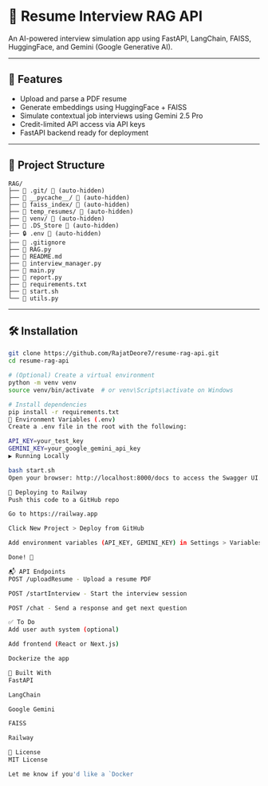 # 🧠 Resume Interview RAG API

An AI-powered interview simulation app using FastAPI, LangChain, FAISS, HuggingFace, and Gemini (Google Generative AI).

---

## 🚀 Features

- Upload and parse a PDF resume
- Generate embeddings using HuggingFace + FAISS
- Simulate contextual job interviews using Gemini 2.5 Pro
- Credit-limited API access via API keys
- FastAPI backend ready for deployment

---

## 📁 Project Structure

```text
RAG/
├── 📁 .git/ 🚫 (auto-hidden)
├── 📁 __pycache__/ 🚫 (auto-hidden)
├── 📁 faiss_index/ 🚫 (auto-hidden)
├── 📁 temp_resumes/ 🚫 (auto-hidden)
├── 📁 venv/ 🚫 (auto-hidden)
├── 📄 .DS_Store 🚫 (auto-hidden)
├── 🔒 .env 🚫 (auto-hidden)
├── 🚫 .gitignore
├── 🐍 RAG.py
├── 📖 README.md
├── 🐍 interview_manager.py
├── 🐍 main.py
├── 🐍 report.py
├── 📄 requirements.txt
├── 🐚 start.sh
└── 🐍 utils.py
```

---

## 🛠 Installation

```bash
git clone https://github.com/RajatDeore7/resume-rag-api.git
cd resume-rag-api

# (Optional) Create a virtual environment
python -m venv venv
source venv/bin/activate  # or venv\Scripts\activate on Windows

# Install dependencies
pip install -r requirements.txt
🔐 Environment Variables (.env)
Create a .env file in the root with the following:

API_KEY=your_test_key
GEMINI_KEY=your_google_gemini_api_key
▶️ Running Locally

bash start.sh
Open your browser: http://localhost:8000/docs to access the Swagger UI.

🚀 Deploying to Railway
Push this code to a GitHub repo

Go to https://railway.app

Click New Project > Deploy from GitHub

Add environment variables (API_KEY, GEMINI_KEY) in Settings > Variables

Done! 🎉

📬 API Endpoints
POST /uploadResume - Upload a resume PDF

POST /startInterview - Start the interview session

POST /chat - Send a response and get next question

✅ To Do
Add user auth system (optional)

Add frontend (React or Next.js)

Dockerize the app

🧠 Built With
FastAPI

LangChain

Google Gemini

FAISS

Railway

📄 License
MIT License

Let me know if you'd like a `Docker

```
